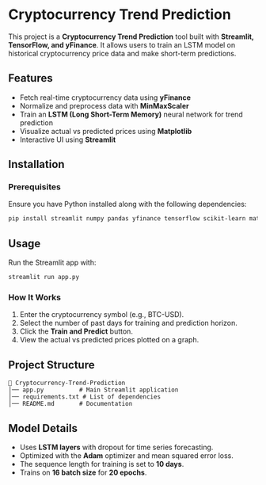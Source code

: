 # Cryptocurrency Trend Prediction

This project is a **Cryptocurrency Trend Prediction** tool built with **Streamlit, TensorFlow, and yFinance**. It allows users to train an LSTM model on historical cryptocurrency price data and make short-term predictions.

## Features
- Fetch real-time cryptocurrency data using **yFinance**
- Normalize and preprocess data with **MinMaxScaler**
- Train an **LSTM (Long Short-Term Memory)** neural network for trend prediction
- Visualize actual vs predicted prices using **Matplotlib**
- Interactive UI using **Streamlit**

## Installation
### Prerequisites
Ensure you have Python installed along with the following dependencies:

```sh
pip install streamlit numpy pandas yfinance tensorflow scikit-learn matplotlib
```

## Usage
Run the Streamlit app with:

```sh
streamlit run app.py
```

### How It Works
1. Enter the cryptocurrency symbol (e.g., BTC-USD).
2. Select the number of past days for training and prediction horizon.
3. Click the **Train and Predict** button.
4. View the actual vs predicted prices plotted on a graph.

## Project Structure
```
📂 Cryptocurrency-Trend-Prediction
│── app.py          # Main Streamlit application
│── requirements.txt # List of dependencies
│── README.md       # Documentation
```

## Model Details
- Uses **LSTM layers** with dropout for time series forecasting.
- Optimized with the **Adam** optimizer and mean squared error loss.
- The sequence length for training is set to **10 days**.
- Trains on **16 batch size** for **20 epochs**.
